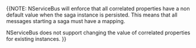 {{NOTE:
NServiceBus will enforce that all correlated properties have a non default value when the saga instance is persisted. This means that all messages starting a saga must have a mapping.

NServiceBus does not support changing the value of correlated properties for existing instances.
}}

